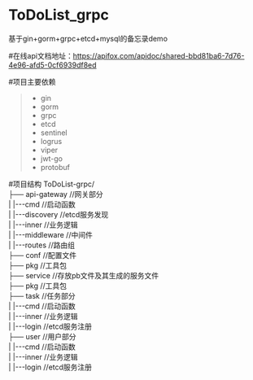# ToDoList_grpc
基于gin+gorm+grpc+etcd+mysql的备忘录demo

#在线api文档地址：https://apifox.com/apidoc/shared-bbd81ba6-7d76-4e96-afd5-0cf6939df8ed

#项目主要依赖
>* gin
>* gorm 
>* grpc  
>* etcd  
>* sentinel  
>* logrus  
>* viper  
>* jwt-go  
>* protobuf  

#项目结构
ToDoList-grpc/  
├── api-gateway //网关部分  
|   |---cmd //启动函数  
|   |---discovery //etcd服务发现  
|   |---inner //业务逻辑  
|   |---middleware //中间件  
|   |---routes //路由组  
├── conf //配置文件  
├── pkg //工具包  
├── service //存放pb文件及其生成的服务文件  
├── pkg //工具包  
├── task //任务部分  
|   |---cmd //启动函数  
|   |---inner //业务逻辑  
|   |---login //etcd服务注册  
├── user //用户部分  
|   |---cmd //启动函数  
|   |---inner //业务逻辑  
|   |---login //etcd服务注册  








